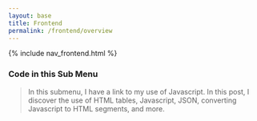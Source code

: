 ```yaml
---
layout: base
title: Frontend
permalink: /frontend/overview
---
```


{% include nav_frontend.html %}

### Code in this Sub Menu
> In this submenu, I have a link to my use of Javascript. In this post, I discover the use of HTML tables, Javascript, JSON, converting Javascript to HTML segments, and more.
